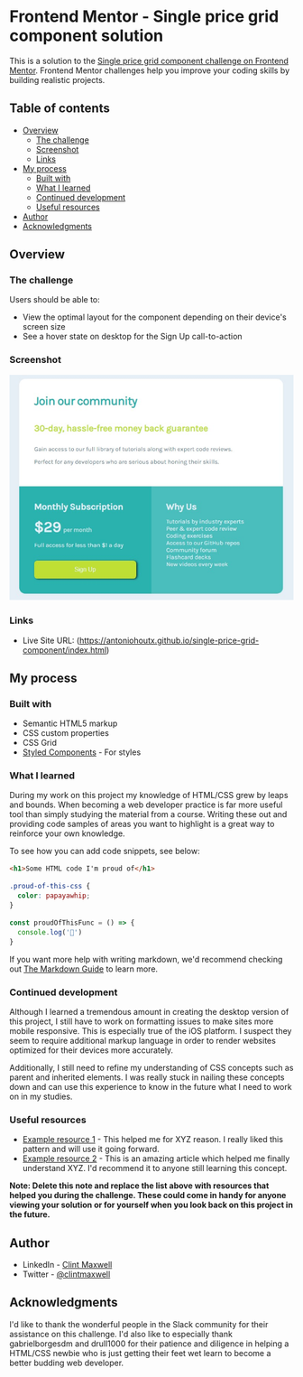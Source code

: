 # Frontend Mentor - Single price grid component solution

This is a solution to the [Single price grid component challenge on Frontend Mentor](https://www.frontendmentor.io/challenges/single-price-grid-component-5ce41129d0ff452fec5abbbc). Frontend Mentor challenges help you improve your coding skills by building realistic projects. 

## Table of contents

- [Overview](#overview)
  - [The challenge](#the-challenge)
  - [Screenshot](#screenshot)
  - [Links](#links)
- [My process](#my-process)
  - [Built with](#built-with)
  - [What I learned](#what-i-learned)
  - [Continued development](#continued-development)
  - [Useful resources](#useful-resources)
- [Author](#author)
- [Acknowledgments](#acknowledgments)
## Overview

### The challenge

Users should be able to:

- View the optimal layout for the component depending on their device's screen size
- See a hover state on desktop for the Sign Up call-to-action

### Screenshot

![Completed Project](images/completedproject.jpg)

### Links

- Live Site URL: (https://antoniohoutx.github.io/single-price-grid-component/index.html)

## My process

### Built with

- Semantic HTML5 markup 
- CSS custom properties
- CSS Grid
- [Styled Components](https://styled-components.com/) - For styles


### What I learned

During my work on this project my knowledge of HTML/CSS grew by leaps and bounds.  When becoming a web developer practice is far more useful tool than simply studying the material from a course.   Writing these out and providing code samples of areas you want to highlight is a great way to reinforce your own knowledge.

To see how you can add code snippets, see below:

```html
<h1>Some HTML code I'm proud of</h1>
```
```css
.proud-of-this-css {
  color: papayawhip;
}
```
```js
const proudOfThisFunc = () => {
  console.log('🎉')
}
```

If you want more help with writing markdown, we'd recommend checking out [The Markdown Guide](https://www.markdownguide.org/) to learn more.



### Continued development

Although I learned a tremendous amount in creating the desktop version of this project, I still have to work on formatting issues to make sites more mobile responsive.  This is especially true of the iOS platform.  I suspect they seem to require additional markup language in order to render websites optimized for their devices more accurately.

Additionally, I still need to refine my understanding of CSS concepts such as parent and inherited elements.  I was really stuck in nailing these concepts down and can use this experience to know in the future what I need to work on in my studies.

### Useful resources

- [Example resource 1](https://www.example.com) - This helped me for XYZ reason. I really liked this pattern and will use it going forward.
- [Example resource 2](https://www.example.com) - This is an amazing article which helped me finally understand XYZ. I'd recommend it to anyone still learning this concept.

**Note: Delete this note and replace the list above with resources that helped you during the challenge. These could come in handy for anyone viewing your solution or for yourself when you look back on this project in the future.**

## Author

- LinkedIn - [Clint Maxwell](https://www.linkedin.com/in/maxwellclint/)
- Twitter - [@clintmaxwell](https://www.twitter.com/clintmaxwell)



## Acknowledgments

I'd like to thank the wonderful people in the Slack community for their assistance on this challenge.  I'd also like to especially thank gabrielborgesdm and drull1000 for their patience and diligence in helping a HTML/CSS newbie who is just getting their feet wet learn to become a better budding web developer.
